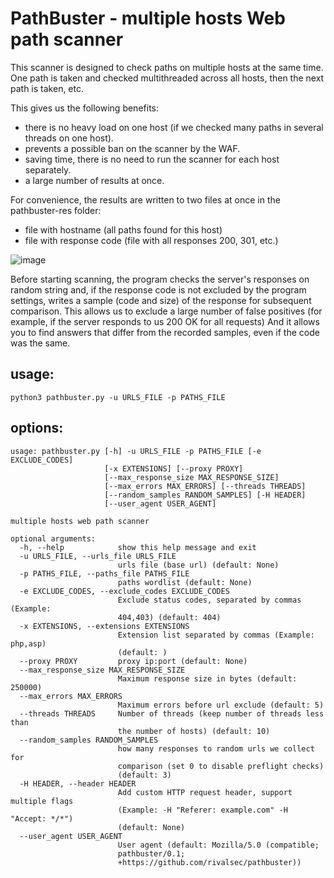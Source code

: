 # PathBuster - multiple hosts Web path scanner

This scanner is designed to check paths on multiple hosts at the same time.
One path is taken and checked multithreaded across all hosts, then the next path is taken, etc.

This gives us the following benefits:
- there is no heavy load on one host (if we checked many paths in several threads on one host).
- prevents a possible ban on the scanner by the WAF.
- saving time, there is no need to run the scanner for each host separately.
- a large number of results at once.

For convenience, the results are written to two files at once in the pathbuster-res folder:
- file with hostname (all paths found for this host)
- file with response code (file with all responses 200, 301, etc.)

![image](https://user-images.githubusercontent.com/50343281/114876542-de8ab200-9e17-11eb-9c1c-78702fd2d4f1.png)


Before starting scanning, the program checks the server's responses on random string and, if the response code is not excluded by the program settings, writes a sample (code and size) of the response for subsequent comparison.
This allows us to exclude a large number of false positives (for example, if the server responds to us 200 OK for all requests)
And it allows you to find answers that differ from the recorded samples, even if the code was the same.

## usage: 
```
python3 pathbuster.py -u URLS_FILE -p PATHS_FILE 
```

## options:
```
usage: pathbuster.py [-h] -u URLS_FILE -p PATHS_FILE [-e EXCLUDE_CODES]
                     [-x EXTENSIONS] [--proxy PROXY]
                     [--max_response_size MAX_RESPONSE_SIZE]
                     [--max_errors MAX_ERRORS] [--threads THREADS]
                     [--random_samples RANDOM_SAMPLES] [-H HEADER]
                     [--user_agent USER_AGENT]

multiple hosts web path scanner

optional arguments:
  -h, --help            show this help message and exit
  -u URLS_FILE, --urls_file URLS_FILE
                        urls file (base url) (default: None)
  -p PATHS_FILE, --paths_file PATHS_FILE
                        paths wordlist (default: None)
  -e EXCLUDE_CODES, --exclude_codes EXCLUDE_CODES
                        Exclude status codes, separated by commas (Example:
                        404,403) (default: 404)
  -x EXTENSIONS, --extensions EXTENSIONS
                        Extension list separated by commas (Example: php,asp)
                        (default: )
  --proxy PROXY         proxy ip:port (default: None)
  --max_response_size MAX_RESPONSE_SIZE
                        Maximum response size in bytes (default: 250000)
  --max_errors MAX_ERRORS
                        Maximum errors before url exclude (default: 5)
  --threads THREADS     Number of threads (keep number of threads less than
                        the number of hosts) (default: 10)
  --random_samples RANDOM_SAMPLES
                        how many responses to random urls we collect for
                        comparison (set 0 to disable preflight checks)
                        (default: 3)
  -H HEADER, --header HEADER
                        Add custom HTTP request header, support multiple flags
                        (Example: -H "Referer: example.com" -H "Accept: */*")
                        (default: None)
  --user_agent USER_AGENT
                        User agent (default: Mozilla/5.0 (compatible;
                        pathbuster/0.1;
                        +https://github.com/rivalsec/pathbuster))
```
